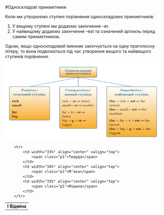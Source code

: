 #Односкладовi прикметники

<p>Коли ми утворюємо ступені порівняння односкладових прикметників:</p>

<ol>
<li>У вищому ступені ми додаємо закінчення <span class="p1">–er</span>.</li>
<li>У найвищому додаємо закінчення <span class="p1">–est</span> та означений артикль перед самим прикметником.</li>
</ol>

<p>Однак, якщо односкладовий іменник закінчується на одну приголосну літеру, то вона подвоюється під час утворення вищого та найвищого ступенів порівняння.</p>

![](131_p1.png)

<table>
    <body>
        <tr>
            <td colspan="3" align="center" valign="top">
                <b>I Відміна</b>
            </td>                       
        </tr>

        <tr>
            <td width="33%" align="center" valign="top">
                <span class="p1">Тверда</span>
            </td>
            <td width="34%" align="center" valign="top">
                <span class="p1">М’яка</span>
            </td>
            <td width="33%" align="center" valign="top">
                <span class="p1">Мішана</span>
            </td>            
        </tr>
</table>